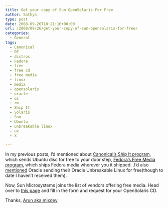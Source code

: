 ```yaml
---
title: Get your copy of Sun OpenSolaris For Free
author: Sathya
type: post
date: 2008-09-26T18:21:16+00:00
url: /2008/09/26/get-your-copy-of-sun-opensolaris-for-free/
categories:
  - General
tags:
  - Canonical
  - DE
  - distros
  - Fedora
  - free
  - free cd
  - free media
  - linux
  - media
  - opensolaris
  - oracle
  - os
  - rm
  - Ship It
  - Solaris
  - Sun
  - Ubuntu
  - unbreakable linux
  - ux
  - X

---
```

In my previous posts, I&#8217;d mentioned about [Canonical&#8217;s Ship It program][1], which sends Ubuntu disc for free to your door step, [Fedora&#8217;s Free Media program][2], which ships Fedora media wherever you it shipped. .I&#8217;d also [mentioned][1] Oracle sending their Oracle Unbreakable Linux for free(though to date I haven&#8217;t received them). 

Now, Sun Microsystems joins the list of vendors offering free media. Head over to [this page][3] and fill in the form and request for your OpenSolaris CD.
  
Thanks, [Arun aka mixdev][4]

 [1]: https://sathyasays.com/2008/05/19/oracle-offers-free-linux-dvds-oracle-unbreakable-linux/
 [2]: https://sathyasays.com/2008/05/14/fedora-free-media-program/
 [3]: https://www2.sun.de/dct/forms/reg_us_2307_228_0.jsp
 [4]: https://twitter.com/mixdev/statuses/931491570
